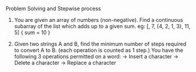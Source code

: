 Problem Solving and Stepwise process

1) You are given an array of numbers (non-negative). Find a continuous subarray of the list which adds up to a given sum.
    eg:
        [, 7, {4, 2, 1, 3}, 11, 5]
            { sum = 10 }

2) Given two strings A and B, find the minimum number of steps required to convert A to B. (each operation is counted as 1 step.) You have the following 3 operations permitted on a word:
    -> Insert a character
    -> Delete a character
    -> Replace a character
